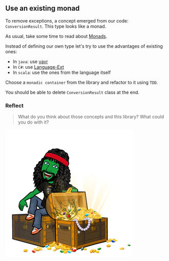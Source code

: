 ## Use an existing monad
To remove exceptions, a concept emerged from our code: `ConversionResult`.
This type looks like a monad. 

As usual, take some time to read about [Monads](https://xtrem-tdd.netlify.app/Flavours/monads).

Instead of defining our own type let's try to use the advantages of existing ones:
- In `java`: use [vavr](https://www.vavr.io/)
- In `C#`: use [Language-Ext](https://github.com/louthy/language-ext)
- In `scala`: use the ones from the language itself

Choose a `monadic container` from the library and refactor to it using `TDD`.

You should be able to delete `ConversionResult` class at the end.

### Reflect
> What do you think about those concepts and this library? What could you do with it?

![Monads by example](../img/monad.png)
